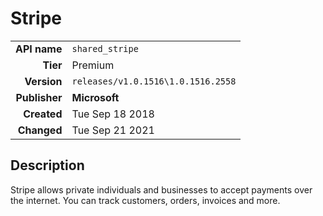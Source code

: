 # Stripe
| | |
|-:|-|
|**API name**|`shared_stripe`|
|**Tier**|Premium|
|**Version**|`releases/v1.0.1516\1.0.1516.2558`|
|**Publisher**|**Microsoft**|
|**Created**|Tue Sep 18 2018|
|**Changed**|Tue Sep 21 2021|

## Description
Stripe allows private individuals and businesses to accept payments over the internet. You can track customers, orders, invoices and more.
